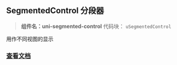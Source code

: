 

## SegmentedControl 分段器
> **组件名：uni-segmented-control**
> 代码块： `uSegmentedControl`


用作不同视图的显示

### [查看文档](https://uniapp.dcloud.io/component/uniui/uni-segmented-control)

